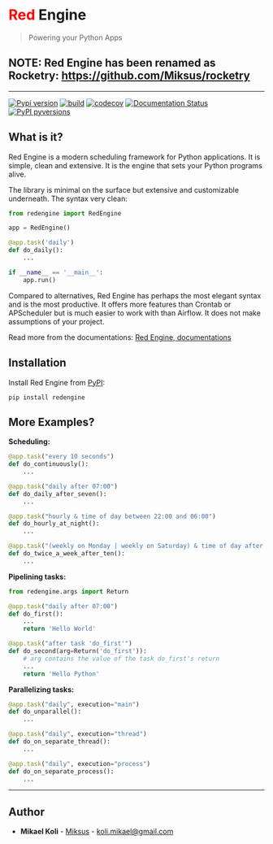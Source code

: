 
# <span style="color:red">Red</span> Engine
> Powering your Python Apps


## NOTE: Red Engine has been renamed as Rocketry: https://github.com/Miksus/rocketry

-----------------

[![Pypi version](https://badgen.net/pypi/v/redengine)](https://pypi.org/project/redengine/)
[![build](https://github.com/Miksus/red-engine/actions/workflows/main.yml/badge.svg?branch=master)](https://github.com/Miksus/red-engine/actions/workflows/main.yml)
[![codecov](https://codecov.io/gh/Miksus/red-engine/branch/master/graph/badge.svg?token=U2KF1QA5HT)](https://codecov.io/gh/Miksus/red-engine)
[![Documentation Status](https://readthedocs.org/projects/red-engine/badge/?version=latest)](https://red-engine.readthedocs.io/en/latest/?badge=latest)
[![PyPI pyversions](https://badgen.net/pypi/python/redengine)](https://pypi.org/project/redengine/)

## What is it?

Red Engine is a modern scheduling framework for Python 
applications. It is simple, clean and extensive. It is 
the engine that sets your Python programs alive.

The library is minimal on the surface but extensive 
and customizable underneath. The syntax very clean:

```python
from redengine import RedEngine

app = RedEngine()

@app.task('daily')
def do_daily():
    ...

if __name__ == '__main__':
    app.run()
```

Compared to alternatives, Red Engine has perhaps the most elegant syntax and is the most productive. It offers more features than Crontab or APScheduler but is much
easier to work with than Airflow. It does not make assumptions of your project.

Read more from the documentations: [Red Engine, documentations](https://red-engine.readthedocs.io/en/stable/)

## Installation

Install Red Engine from [PyPI](https://pypi.org/project/redengine/):

```shell
pip install redengine
```


## More Examples?

**Scheduling:**

```python
@app.task("every 10 seconds")
def do_continuously():
    ...

@app.task("daily after 07:00")
def do_daily_after_seven():
    ...

@app.task("hourly & time of day between 22:00 and 06:00")
def do_hourly_at_night():
    ...

@app.task("(weekly on Monday | weekly on Saturday) & time of day after 10:00")
def do_twice_a_week_after_ten():
    ...
```

**Pipelining tasks:**

```python
from redengine.args import Return

@app.task("daily after 07:00")
def do_first():
    ...
    return 'Hello World'

@app.task("after task 'do_first'")
def do_second(arg=Return('do_first')):
    # arg contains the value of the task do_first's return
    ...
    return 'Hello Python'
```

**Parallelizing tasks:**

```python
@app.task("daily", execution="main")
def do_unparallel():
    ...

@app.task("daily", execution="thread")
def do_on_separate_thread():
    ...

@app.task("daily", execution="process")
def do_on_separate_process():
    ...
```

---

## Author

* **Mikael Koli** - [Miksus](https://github.com/Miksus) - koli.mikael@gmail.com

